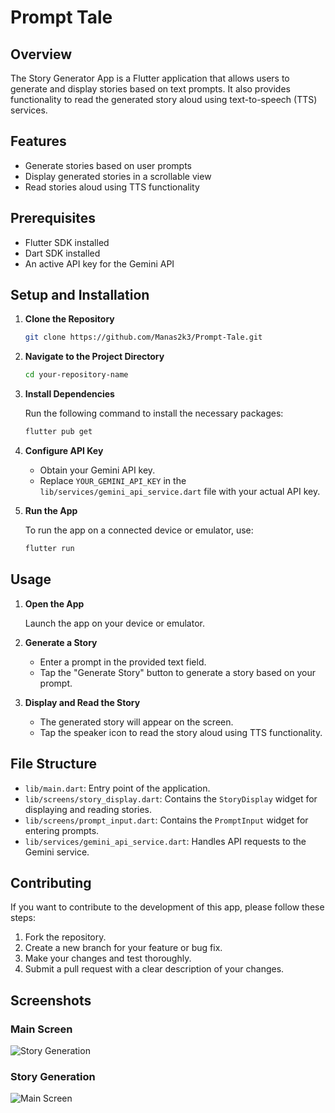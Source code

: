 # Prompt Tale
## Overview
The Story Generator App is a Flutter application that allows users to generate and display stories based on text prompts. It also provides functionality to read the generated story aloud using text-to-speech (TTS) services.

## Features
- Generate stories based on user prompts
- Display generated stories in a scrollable view
- Read stories aloud using TTS functionality

## Prerequisites
- Flutter SDK installed
- Dart SDK installed
- An active API key for the Gemini API

## Setup and Installation

1. **Clone the Repository**

   ```bash
   git clone https://github.com/Manas2k3/Prompt-Tale.git
   ```

2. **Navigate to the Project Directory**

   ```bash
   cd your-repository-name
   ```

3. **Install Dependencies**

   Run the following command to install the necessary packages:

   ```bash
   flutter pub get
   ```

4. **Configure API Key**

   - Obtain your Gemini API key.
   - Replace `YOUR_GEMINI_API_KEY` in the `lib/services/gemini_api_service.dart` file with your actual API key.

5. **Run the App**

   To run the app on a connected device or emulator, use:

   ```bash
   flutter run
   ```

## Usage

1. **Open the App**

   Launch the app on your device or emulator.

2. **Generate a Story**

   - Enter a prompt in the provided text field.
   - Tap the "Generate Story" button to generate a story based on your prompt.

3. **Display and Read the Story**

   - The generated story will appear on the screen.
   - Tap the speaker icon to read the story aloud using TTS functionality.

## File Structure

- `lib/main.dart`: Entry point of the application.
- `lib/screens/story_display.dart`: Contains the `StoryDisplay` widget for displaying and reading stories.
- `lib/screens/prompt_input.dart`: Contains the `PromptInput` widget for entering prompts.
- `lib/services/gemini_api_service.dart`: Handles API requests to the Gemini service.

## Contributing

If you want to contribute to the development of this app, please follow these steps:

1. Fork the repository.
2. Create a new branch for your feature or bug fix.
3. Make your changes and test thoroughly.
4. Submit a pull request with a clear description of your changes.


## Screenshots

### Main Screen
![Story Generation](https://github.com/user-attachments/assets/a4169be8-eceb-4b00-84f1-474863b5d91a)


### Story Generation
![Main Screen](https://github.com/user-attachments/assets/d4063683-23a3-408a-ae57-dd9e08794be5)


